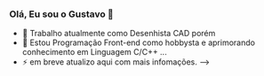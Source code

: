 ### Olá, Eu sou o Gustavo 👋

- 🔭 Trabalho atualmente como Desenhista CAD porém
- 🌱 Estou Programação Front-end como hobbysta e aprimorando conhecimento em Linguagem C/C++ ...
- ⚡ em breve atualizo aqui com mais infomações.
-->
